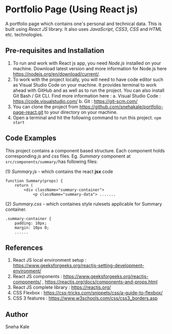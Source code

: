 # Portfolio Page (Using React js)
A portfolio page which contains one's personal and technical data. This is built using *React JS* library. It also uses *JavaScript*, *CSS3*, *CSS* and *HTML* etc. technologies.

## Pre-requisites and Installation 
1. To run and work with React js app, you need *Node.js* installed on your machine. Download latest version and more information for Node.js here https://nodejs.org/en/download/current/. 
2. To work with the project locally, you will need to have code editor such as Visual Studio Code on your machine. It provides terminal to work ahead with GitHub and as well as to run the project. You can also install Git Bash / Git CLI. Find more information here : 
  a. Visual Studio Code : https://code.visualstudio.com/
  b. Git : https://git-scm.com/ 
3. You can clone the project from https://github.com/snehakale/portfolio-page-react.git to your directory on your machine. 
4. Open a terminal and hit the following command to run this project.
  `npm start`

## Code Examples 
This project contains a component based structure. Each component holds corresponding *js* and *css* files. 
Eg. *Summary* component at `src/components/summary/`has following files: 

(1) *Summary.js* - which contains the react **jsx** code 
``` 
function Summary(props) {
    return (
        <div className="summary-container">
            <p className="summary-data"> .......
```
(2) *Summary.css* - which containes style rulesets applicable for Summary container.
```
.summary-container {
    padding: 10px;
    margin: 10px 0;
    ......
```
## References
1. React JS local environment setup : https://www.geeksforgeeks.org/reactjs-setting-development-environment/
2. React JS components : https://www.geeksforgeeks.org/reactjs-components/ , https://reactjs.org/docs/components-and-props.html
3. React JS complete library : https://reactjs.org/
4. CSS Flexbox : https://css-tricks.com/snippets/css/a-guide-to-flexbox/
5. CSS 3 features : https://www.w3schools.com/css/css3_borders.asp

## Author 
Sneha Kale